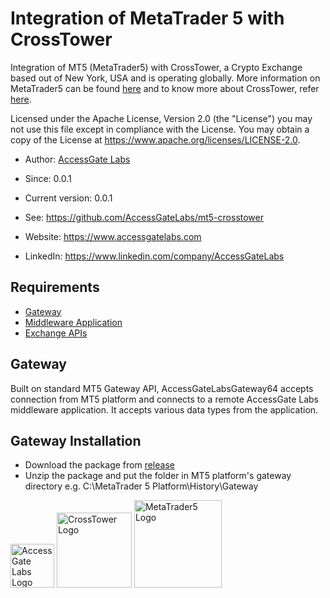 # Integration of MetaTrader 5 with CrossTower
Integration of MT5 (MetaTrader5) with CrossTower, a Crypto Exchange based out of New York, USA and is operating globally. More information on MetaTrader5 can be found [here](https://www.metatrader5.com/en) and to know more about CrossTower, refer [here](https://crosstower.com).

Licensed under the Apache License, Version 2.0 (the "License") you may not use this file except in compliance with the License. You may obtain a copy of the License at https://www.apache.org/licenses/LICENSE-2.0.

- Author: [AccessGate Labs](https://accessgatelabs.com)
- Since: 0.0.1
- Current version: 0.0.1
- See: https://github.com/AccessGateLabs/mt5-crosstower

- Website: https://www.accessgatelabs.com
- LinkedIn: https://www.linkedin.com/company/AccessGateLabs

Requirements
------------

- [Gateway](https://start.spring.io/)
- [Middleware Application](https://mvnrepository.com/)
- [Exchange APIs](https://api.global.crosstower.com)

Gateway
---------------------
Built on standard MT5 Gateway API, AccessGateLabsGateway64 accepts connection from MT5 platform and connects to a remote AccessGate Labs middleware application. It accepts various data types from the application.

Gateway Installation
---------------------
- Download the package from [release](https://start.spring.io/)
- Unzip the package and put the folder in MT5 platform's gateway directory e.g. C:\MetaTrader 5 Platform\History\Gateway

<img src="https://ddq9rurjysv4s.cloudfront.net/logo/logo.svg" alt="AccessGate Labs Logo" width="70px">
<img src="https://crosstower.com/wp-content/themes/crosstower/public/assets/img/svg/logo.svg" alt="CrossTower Logo" width="120px">
<img src="https://www.metatrader5.com/i/metatrader-5-logo.png" alt="MetaTrader5 Logo" width="140px">
